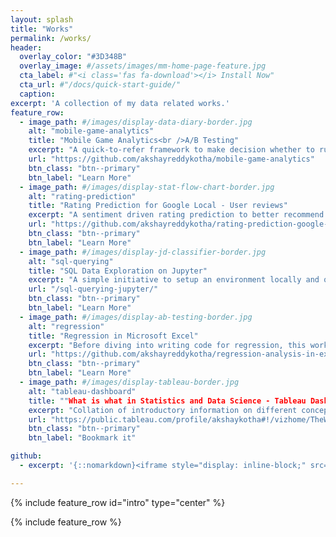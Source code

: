 ```yaml
---
layout: splash
title: "Works"
permalink: /works/
header:
  overlay_color: "#3D348B"
  overlay_image: #/assets/images/mm-home-page-feature.jpg
  cta_label: #"<i class='fas fa-download'></i> Install Now"
  cta_url: #"/docs/quick-start-guide/"
  caption:
excerpt: 'A collection of my data related works.'
feature_row:
  - image_path: #/images/display-data-diary-border.jpg
    alt: "mobile-game-analytics"
    title: "Mobile Game Analytics<br />A/B Testing"
    excerpt: "A quick-to-refer framework to make decision whether to run a test."
    url: "https://github.com/akshayreddykotha/mobile-game-analytics"
    btn_class: "btn--primary"
    btn_label: "Learn More"
  - image_path: #/images/display-stat-flow-chart-border.jpg
    alt: "rating-prediction"
    title: "Rating Prediction for Google Local - User reviews"
    excerpt: "A sentiment driven rating prediction to better recommend places to visit for users."
    url: "https://github.com/akshayreddykotha/rating-prediction-google-local"
    btn_class: "btn--primary"
    btn_label: "Learn More"
  - image_path: #/images/display-jd-classifier-border.jpg
    alt: "sql-querying"
    title: "SQL Data Exploration on Jupyter"
    excerpt: "A simple initiative to setup an environment locally and query as you think. You also have some basic clauses covered in the blog."
    url: "/sql-querying-jupyter/"
    btn_class: "btn--primary"
    btn_label: "Learn More"
  - image_path: #/images/display-ab-testing-border.jpg
    alt: "regression"
    title: "Regression in Microsoft Excel"
    excerpt: "Before diving into writing code for regression, this work highlights the concepts and assumptions using Excel.<br /><br />"
    url: "https://github.com/akshayreddykotha/regression-analysis-in-excel"
    btn_class: "btn--primary"
    btn_label: "Learn More"
  - image_path: #/images/display-tableau-border.jpg
    alt: "tableau-dashboard"
    title: ""What is what in Statistics and Data Science - Tableau Dashboard"
    excerpt: "Collation of introductory information on different concepts in statistics and data science"
    url: "https://public.tableau.com/profile/akshaykotha#!/vizhome/TheWhat-is-WhatofStatisticsandDataScience/Dashboard"
    btn_class: "btn--primary"
    btn_label: "Bookmark it"

github:
  - excerpt: '{::nomarkdown}<iframe style="display: inline-block;" src="https://ghbtns.com/github-btn.html?user=mmistakes&repo=minimal-mistakes&type=star&count=true&size=large" frameborder="0" scrolling="0" width="160px" height="30px"></iframe> <iframe style="display: inline-block;" src="https://ghbtns.com/github-btn.html?user=mmistakes&repo=minimal-mistakes&type=fork&count=true&size=large" frameborder="0" scrolling="0" width="158px" height="30px"></iframe>{:/nomarkdown}'

---
```


{% include feature_row id="intro" type="center" %}

{% include feature_row %}